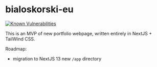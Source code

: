 # bialoskorski-eu

[![Known Vulnerabilities](https://snyk.io/test/github/JakubBialoskorski/bialoskorski-eu/badge.svg)](https://snyk.io/test/github/JakubBialoskorski/bialoskorski-eu)

This is an MVP of new portfolio webpage, written entirely in NextJS + TailWind CSS.

Roadmap:
* migration to NextJS 13 new `/app` directory